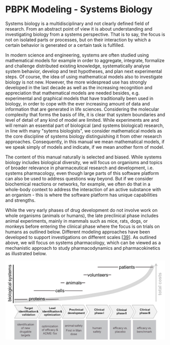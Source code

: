# PBPK Modeling - Systems Biology

Systems biology is a multidisciplinary and not clearly defined field of research. From an abstract point of view it is about understanding and investigating biology from a systems perspective. That is to say, the focus is not on isolated parts or processes, but on their interaction by which a certain behavior is generated or a certain task is fulfilled.

In modern science and engineering, systems are often studied using mathematical models for example in order to aggregate, integrate, formalize and challenge distributed existing knowledge, systematically analyse system behavior, develop and test hypotheses, and plan next experimental steps. Of course, the idea of using mathematical models also to investigate biology is not new. However, the more widespread use has strongly developed in the last decade as well as the increasing recognition and appreciation that mathematical models are needed besides, e.g. experimental and graphical models that have traditionally been used in biology, in order to cope with the ever increasing amount of data and information that are generated in life sciences. Considering the molecular complexity that forms the basis of life, it is clear that system boundaries and level of detail of any kind of model are limited. While experiments are and will remain an essential part of biological (and systems biological) research, in line with many "sytems biologists", we consider mathematical models as the core discipline of systems biology distinguishing it from other research approaches. Consequently, in this manual we mean mathematical models, if we speak simply of models and indicate, if we mean another form of model.

The content of this manual naturally is selected and biased. While systems biology includes biological diversity, we will focus on organisms and topics of broader relevance in pharmaceutical research and development, i.e. systems pharmacology, even though large parts of this software platform can also be used to address questions way beyond. But if we consider biochemical reactions or networks, for example, we often do that in a whole-body context to address the interaction of an active substance with an organism - this is where the software platform has unique capabilities and strengths.

While the very early phases of drug development do not involve work on whole organisms (animals or humans), the late preclinical phase includes animal experiments, mainly in mammals such as mice, rats, dogs, or monkeys before entering the clinical phase where the focus is on trials on humans as outlined below. Different modeling approaches have been developed to support investigations on different scales \[[39](../references.md#39)\]. As outlined above, we will focus on systems pharmacology, which can be viewed as a mechanistic approach to study pharmacodynamics and pharmacokinetics as illustrated below.


![Phases, costs, and biological systems used in drug development](../assets/images/part-1/Kuepfer_et_al_Adv_Exp_Med_Biol_2012_Figure1.jpg)
